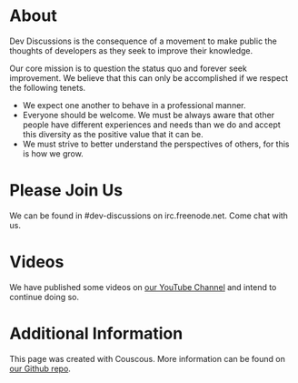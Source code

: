 # About

Dev Discussions is the consequence of a movement to make public the thoughts of developers as they seek to improve their knowledge.

Our core mission is to question the status quo and forever seek improvement. We believe that this can only be accomplished if we respect the following tenets.

- We expect one another to behave in a professional manner.
- Everyone should be welcome. We must be always aware that other people have different experiences and needs than we do and accept this diversity as the positive value that it can be.
- We must strive to better understand the perspectives of others, for this is how we grow.

# Please Join Us

We can be found in #dev-discussions on irc.freenode.net. Come chat with us.

# Videos

We have published some videos on [our YouTube Channel](https://www.youtube.com/playlist?list=PLsTWLmFQ6CneW43wFxxFvATlvoB8a7o7s) and intend to continue doing so.

# Additional Information

This page was created with Couscous. More information can be found on [our Github repo](https://github.com/ShawnMcCool/dev-discussions).
